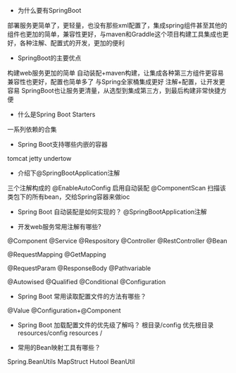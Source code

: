 - 为什么要有SpringBoot

部署服务更简单了，更轻量，也没有那些xml配置了，集成spring组件甚至其他的组件也更加的简单，兼容性更好，与maven和Graddle这个项目构建工具集成也更好，各种注解、配置式的开发，更加的便利

- SpringBoot的主要优点

构建web服务更加的简单
自动装配+maven构建，让集成各种第三方组件更容易兼容性也更好，配置也简单多了
与Spring全家桶集成更好
注解+配置，让开发更容易
SpringBoot也让服务更清量，从选型到集成第三方，到最后构建非常快捷方便

- 什么是Spring Boot Starters

一系列依赖的合集

- Spring Boot支持哪些内嵌的容器

tomcat
jetty
undertow

- 介绍下@SpringBootApplication注解

三个注解构成的
@EnableAutoConfig 启用自动装配
@ComponentScan 扫描该类包下的所有bean，交给Spring容器来做ioc


- Spring Boot 自动装配是如何实现的？
@SpringBootApplication注解


- 开发web服务常用注解有哪些?

@Component @Service @Respository @Controller @RestController @Bean

@RequestMapping @GetMapping

@RequestParam @ResponseBody @Pathvariable

@Autowised
@Qualified
@Conditional
@Configuration

- Spring Boot 常用读取配置文件的方法有哪些？

@Value
@Configuration+@Component


- Spring Boot 加载配置文件的优先级了解吗？
根目录/config
优先根目录
resources/config
resources /

- 常用的Bean映射工具有哪些？

Spring.BeanUtils
MapStruct
Hutool BeanUtil